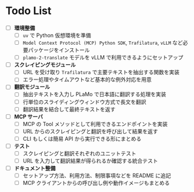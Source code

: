 # Todo List

- [ ] **環境整備**
  - [ ] `uv` で Python 仮想環境を準備
  - [ ] `Model Context Protocol (MCP) Python SDK`, `Trafilatura`, `vLLM` など必要パッケージをインストール
  - [ ] `plamo-2-translate` モデルを vLLM で利用できるようにセットアップ

- [ ] **スクレイピングモジュール**
  - [ ] URL を受け取り `Trafilatura` で主要テキストを抽出する関数を実装
  - [ ] エラー処理やタイムアウトなど基本的な例外対応を用意

- [ ] **翻訳モジュール**
  - [ ] 抽出テキストを入力し PLaMo で日本語に翻訳する処理を実装
  - [ ] 行単位のスライディングウィンドウ方式で長文を翻訳
  - [ ] 翻訳結果を結合して最終テキストを返す

- [ ] **MCP サーバ**
  - [ ] MCP の Tool メソッドとして利用できるエンドポイントを実装
  - [ ] URL からのスクレイピングと翻訳を呼び出して結果を返す
  - [ ] CLI もしくは簡易 API から実行できる形にまとめる

- [ ] **テスト**
  - [ ] スクレイピングと翻訳それぞれのユニットテスト
  - [ ] URL を入力して翻訳結果が得られるか確認する統合テスト

- [ ] **ドキュメント整備**
  - [ ] セットアップ方法、利用方法、制限事項などを README に追記
  - [ ] MCP クライアントからの呼び出し例や動作イメージもまとめる
